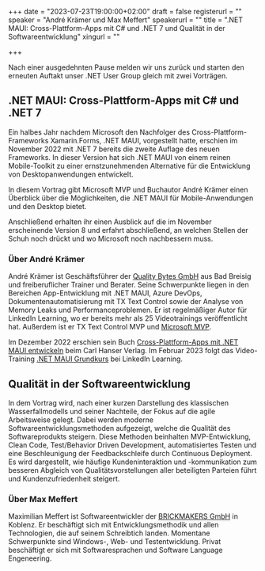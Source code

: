 +++
date = "2023-07-23T19:00:00+02:00"
draft = false
registerurl = ""
speaker = "André Krämer und Max Meffert"
speakerurl = ""
title = ".NET MAUI: Cross-Plattform-Apps mit C# und .NET 7 und Qualität in der Softwareentwicklung"
xingurl = ""

+++

Nach einer ausgedehnten Pause melden wir uns zurück und starten den erneuten Auftakt unser .NET User Group gleich mit zwei Vorträgen.

## .NET MAUI: Cross-Plattform-Apps mit C# und .NET 7

Ein halbes Jahr nachdem Microsoft den Nachfolger des Cross-Plattform-Frameworks Xamarin.Forms, .NET MAUI, vorgestellt hatte, erschien im November 2022 mit .NET 7 bereits die zweite Auflage des neuen Frameworks. In dieser Version hat sich .NET MAUI von einem reinen Mobile-Toolkit zu einer ernstzunehmenden Alternative für die Entwicklung von Desktopanwendungen entwickelt.

In diesem Vortrag gibt Microsoft MVP und Buchautor André Krämer einen Überblick über die Möglichkeiten, die .NET MAUI für Mobile-Anwendungen und den Desktop bietet.

Anschließend erhalten ihr einen Ausblick auf die im November erscheinende Version 8 und erfahrt abschließend, an welchen Stellen der Schuh noch drückt und wo Microsoft noch nachbessern muss.

### Über André Krämer

André Krämer ist Geschäftsführer der [Quality Bytes GmbH](https://qualitybytes.de) aus Bad Breisig und freiberuflicher Trainer und Berater. Seine Schwerpunkte liegen in den Bereichen  App-Entwicklung mit .NET MAUI, Azure DevOps, Dokumentenautomatisierung mit TX Text Control sowie der Analyse von Memory Leaks und Performanceproblemen. Er ist regelmäßiger Autor für LinkedIn Learning, wo er bereits mehr als 25 Videotrainings veröffentlicht hat. Außerdem ist er TX Text Control MVP und [Microsoft MVP](https://mvp.microsoft.com/de-de/PublicProfile/5000163?fullName=Andre%20Kraemer).

Im Dezember 2022 erschien sein Buch [Cross-Plattform-Apps mit .NET MAUI entwickeln](https://andrekraemer.de/maui-buch/) beim Carl Hanser Verlag. Im Februar 2023 folgt das Video-Training [.NET MAUI Grundkurs](https://www.linkedin.com/learning/dot-net-maui-grundkurs/) bei LinkedIn Learning.

## Qualität in der Softwareentwicklung

In dem Vortrag wird, nach einer kurzen Darstellung des klassischen Wasserfallmodells und seiner Nachteile, der Fokus auf die agile Arbeitsweise gelegt. Dabei werden moderne Softwareentwicklungsmethoden aufgezeigt, welche die Qualität des Softwareprodukts steigern. Diese Methoden beinhalten MVP-Entwicklung, Clean Code, Test/Behavior Driven Development, automatisiertes Testen und eine Beschleunigung der Feedbackschleife durch Continuous Deployment. Es wird dargestellt, wie häufige Kundeninteraktion und -kommunikation zum besseren Abgleich von Qualitätsvorstellungen aller beteiligten Parteien führt und Kundenzufriedenheit steigert.

### Über Max Meffert
Maximilian Meffert ist Softwareentwickler der [BRICKMAKERS GmbH](https://www.brickmakers.de) in Koblenz. Er beschäftigt sich mit Entwicklungsmethodik und allen Technologien, die auf seinem Schreibtich landen. Momentane Schwerpunkte sind Windows-, Web- und Testentwicklung. Privat beschäftigt er sich mit Softwaresprachen und Software Language Engeneering.